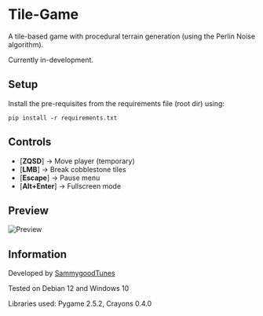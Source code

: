 # Tile-Game

A tile-based game with procedural terrain generation (using the Perlin Noise algorithm).

Currently in-development.

## Setup

Install the pre-requisites from the requirements file (root dir) using:

```shell
pip install -r requirements.txt
```

## Controls

- [**ZQSD**] -> Move player (temporary)
- [**LMB**] -> Break cobblestone tiles
- [**Escape**] -> Pause menu
- [**Alt+Enter**] -> Fullscreen mode

## Preview

![Preview](https://github.com/SammygoodTunes/docs/ss.png)

## Information

Developed by [SammygoodTunes](https://github.com/SammygoodTunes)

Tested on Debian 12 and Windows 10

Libraries used: Pygame 2.5.2, Crayons 0.4.0
